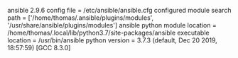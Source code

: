 ansible 2.9.6
  config file = /etc/ansible/ansible.cfg
  configured module search path = ['/home/thomas/.ansible/plugins/modules', '/usr/share/ansible/plugins/modules']
  ansible python module location = /home/thomas/.local/lib/python3.7/site-packages/ansible
  executable location = /usr/bin/ansible
  python version = 3.7.3 (default, Dec 20 2019, 18:57:59) [GCC 8.3.0]
